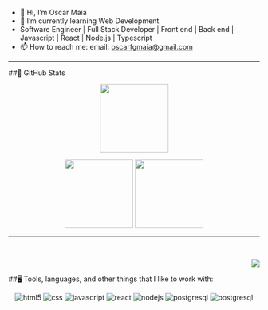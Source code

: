 - 👋 Hi, I’m Oscar Maia
- 🌱 I’m currently learning Web Development
- Software Engineer | Full Stack Developer | Front end | Back end | Javascript | React | Node.js | Typescript
- 📫 How to reach me: email: oscarfgmaia@gmail.com

<hr/>
##📖 GitHub Stats

  <br/>
    <p align="center">
        <img height="137px" src="https://github-readme-streak-stats.herokuapp.com/?user=oscarfgmaia&hide_border=true&theme=nightowl" />
    </p>
    <p align="center">
        <img height="137px" src="https://github-readme-stats.vercel.app/api?username=oscarfgmaia&hide_title=true&hide_border=true&show_icons=true&include_all_commits=true&count_private=true&line_height=21&theme=nightowl" /> <img height="137px" src="https://github-readme-stats.vercel.app/api/top-langs/?username=oscarfgmaia&hide=html&hide_title=true&hide_border=true&layout=compact&langs_count=8&theme=nightowl" />
    </p>

<hr/>
<br/>

<p align="right">
<img src="https://komarev.com/ghpvc/?username=oscarfgmaia&style=plastic&label=Views"/>
</p>

##🖥️ Tools, languages, and other things that I like to work with:

<div align=center>
 <img alt="html5" src="https://img.shields.io/badge/HTML5-E34F26?style=for-the-badge&logo=html5&logoColor=white">
 <img alt="css" src="https://img.shields.io/badge/CSS3-1572B6?style=for-the-badge&logo=css3&logoColor=white">
 <img alt="javascript" src="https://img.shields.io/badge/JavaScript-F7DF1E?style=for-the-badge&logo=javascript&logoColor=black">
 <img alt="react" src="https://img.shields.io/badge/React-20232A?style=for-the-badge&logo=react&logoColor=61DAFB">
 <img alt="nodejs" src="https://img.shields.io/badge/Node.js-43853D?style=for-the-badge&logo=node.js&logoColor=white">
 <img alt="postgresql" src="https://img.shields.io/badge/PostgreSQL-316192?style=for-the-badge&logo=postgresql&logoColor=white">
 <img alt="postgresql" src="https://img.shields.io/badge/MongoDB-4EA94B?style=for-the-badge&logo=mongodb&logoColor=white">
</div>

